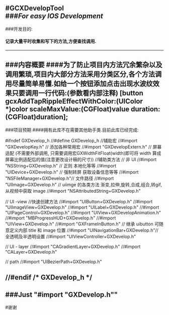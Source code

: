 #GCXDevelopTool          
###_For easy IOS Development_
----
###开发目的:  
#### 记录大量平时收集和写下的方法,方便查找调用.
---
###内容概要
####为了防止项目内方法冗余繁杂以及调用繁琐,项目内大部分方法采用分类区分,各个方法调用尽量简单易懂.如给一个按钮添加点击出现水波纹效果只要调用一行代码:(参数看内部注释)
    [button gcxAddTapRippleEffectWithColor:(UIColor *)color scaleMaxValue:(CGFloat)value duration:(CGFloat)duration];
---
###项目预期
####拥有此库不在需要其他助手类.目前此库已经完成:

#ifndef GXDevelop_h
//#define GXDevelop_h
//辅助宏
//#import "GXDevelopKey.h" // 添加各种常用宏
//#import "GXDevelopExtern.h" // 屏幕适配 (不需要外部调用, 只需要调用宏GXWidthFitFloat(width)即可将 width 算成屏幕比例适配后的值(注意更改设计稿的尺寸))
//辅助类方法
// 非 UI
//#import "NSString+GXDevelop.h" // 正则 本地化等等
//#import "UIDevice+GXDevelop.h" // 强制转屏 获取设备信息等等
//#import "NSFileManager+GXDevelop.h"// 文件路径
//#import "UIImage+GXDevelop.h" // uiimge 的各类方法 渐变,拉伸,旋转,合成,组合,转gif, 从视频中获取 image
//#import "NSAttributedString+GXDevelop.h"

// UI -view //快速创建方法
//#import "UIButton+GXDevelop.h"
//#import "UIImageView+GXDevelop.h"
//#import "UILabel+GXDevelop.h"
//#import "UIPageControl+GXDevelop.h"
//#import "UIView+GXDevelopAnimation.h"
//#import "MBProgressHUD+GXDevelop.h"
//#import "UIView+GXDevelop.h"
//#import "GXFrameInButton.h" // 继承 uibutton 可随意定义内部 title 和 image 位置
//#import "UINavigationBar+GXDevelop.h"// 全透明及半透明设置
//#import "UIViewController+GXDevelop.h"

// UI - layer
//#import "CAGradientLayer+GXDevelop.h"
//#import "CALayer+GXDevelop.h"

// path
//#import "UIBezierPath+GXDevelop.h"

//#endif /* GXDevelop_h */
---

###Just "#import "GXDevelop.h""
---
#谢谢
